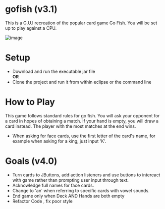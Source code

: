 # gofish (v3.1)

   This is a G.U.I recreation of the popular card game Go Fish. You will be set up to play 
   against a CPU. 
   
   

![image](https://drive.google.com/uc?export=view&id=1GifZkeTQKNYru98zXvyIWghy7dfc4HRa)

# Setup
   - Download and run the executable jar file  
   **OR**
   - Clone the project and run it from within eclipse or the command line 
   
# How to Play

   This game follows standard rules for go fish. You will ask your opponent
   for a card in hopes of obtaining a match. If your hand is empty, you will
   draw a card instead. The player with the most matches at the end wins. 

   - When asking for face cards, use the first letter of the card's name,
   for example when asking for a king, just input 'K'.
   
 # Goals (v4.0)
   
   - Turn cards to JButtons, add action listeners and use buttons to intereact with game
   rather than prompting user input through text.
   - Acknowledge full names for face cards.
   - Change to 'an' when referring to specific cards with vowel sounds.
   - End game only when Deck AND Hands are both empty
   - Refactor Code , fix poor style
